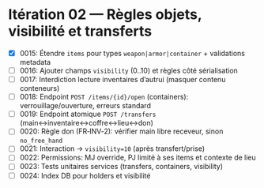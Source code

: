 # Itération 02 — Règles objets, visibilité et transferts

- [x] 0015: Étendre `items` pour types `weapon|armor|container` + validations metadata
- [ ] 0016: Ajouter champs `visibility` (0..10) et règles côté sérialisation
- [ ] 0017: Interdiction lecture inventaires d’autrui (masquer contenu conteneurs)
- [ ] 0018: Endpoint `POST /items/{id}/open` (containers): verrouillage/ouverture, erreurs standard
- [ ] 0019: Endpoint atomique `POST /transfers` (main↔inventaire↔coffre↔lieu↔don)
- [ ] 0020: Règle don (FR‑INV‑2): vérifier main libre receveur, sinon `no_free_hand`
- [ ] 0021: Interaction → `visibility=10` (après transfert/prise)
- [ ] 0022: Permissions: MJ override, PJ limité à ses items et contexte de lieu
- [ ] 0023: Tests unitaires services (transfers, containers, visibility)
- [ ] 0024: Index DB pour holders et visibilité
